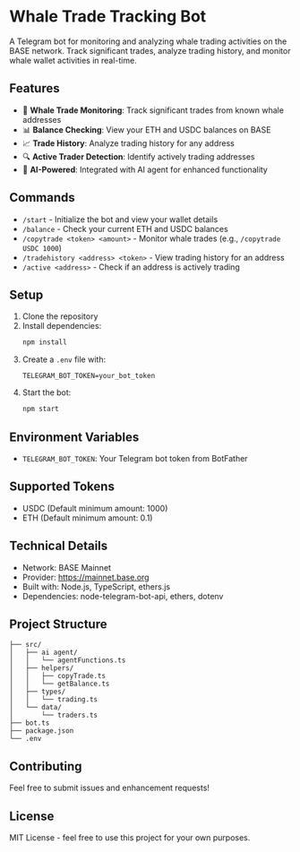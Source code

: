 # Whale Trade Tracking Bot

A Telegram bot for monitoring and analyzing whale trading activities on the BASE network. Track significant trades, analyze trading history, and monitor whale wallet activities in real-time.

## Features

- 🐋 **Whale Trade Monitoring**: Track significant trades from known whale addresses
- 📊 **Balance Checking**: View your ETH and USDC balances on BASE
- 📈 **Trade History**: Analyze trading history for any address
- 🔍 **Active Trader Detection**: Identify actively trading addresses
- 🤖 **AI-Powered**: Integrated with AI agent for enhanced functionality

## Commands

- `/start` - Initialize the bot and view your wallet details
- `/balance` - Check your current ETH and USDC balances
- `/copytrade <token> <amount>` - Monitor whale trades (e.g., `/copytrade USDC 1000`)
- `/tradehistory <address> <token>` - View trading history for an address
- `/active <address>` - Check if an address is actively trading

## Setup

1. Clone the repository
2. Install dependencies:
   ```bash
   npm install
   ```
3. Create a `.env` file with:
   ```
   TELEGRAM_BOT_TOKEN=your_bot_token
   ```
4. Start the bot:
   ```bash
   npm start
   ```

## Environment Variables

- `TELEGRAM_BOT_TOKEN`: Your Telegram bot token from BotFather

## Supported Tokens

- USDC (Default minimum amount: 1000)
- ETH (Default minimum amount: 0.1)

## Technical Details

- Network: BASE Mainnet
- Provider: https://mainnet.base.org
- Built with: Node.js, TypeScript, ethers.js
- Dependencies: node-telegram-bot-api, ethers, dotenv

## Project Structure

```
├── src/
│   ├── ai agent/
│   │   └── agentFunctions.ts
│   ├── helpers/
│   │   ├── copyTrade.ts
│   │   └── getBalance.ts
│   ├── types/
│   │   └── trading.ts
│   └── data/
│       └── traders.ts
├── bot.ts
├── package.json
└── .env
```

## Contributing

Feel free to submit issues and enhancement requests!

## License

MIT License - feel free to use this project for your own purposes.